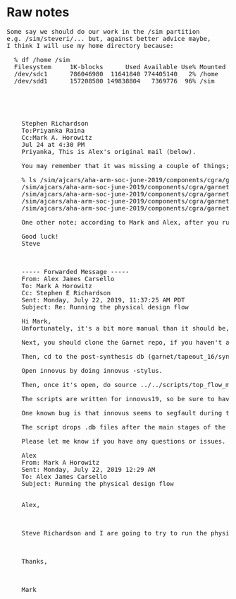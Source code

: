 # Raw notes

<pre>
Some say we should do our work in the /sim partition
e.g. /sim/steveri/... but, against better advice maybe,
I think I will use my home directory because:

  % df /home /sim
  Filesystem     1K-blocks      Used Available Use% Mounted on
  /dev/sdc1      786046980  11641840 774405140   2% /home
  /dev/sdd1      157208580 149838804   7369776  96% /sim





    Stephen Richardson <steveri@stanford.edu>
    To:Priyanka Raina
    Cc:Mark A. Horowitz
    Jul 24 at 4:30 PM
    Priyanka, This is Alex's original mail (below).

    You may remember that it was missing a couple of things; in particular we had to find and copy Tile_{PE,MemCore} lib and lef files into the synth directory or else the script complains that they are missing; IIRC those are found here:

    % ls /sim/ajcars/aha-arm-soc-june-2019/components/cgra/garnet/tapeout_16/synth/Tile_{PE,MemCore}/pnr.l??
    /sim/ajcars/aha-arm-soc-june-2019/components/cgra/garnet/tapeout_16/synth/Tile_MemCore/pnr.lef
    /sim/ajcars/aha-arm-soc-june-2019/components/cgra/garnet/tapeout_16/synth/Tile_MemCore/pnr.lib
    /sim/ajcars/aha-arm-soc-june-2019/components/cgra/garnet/tapeout_16/synth/Tile_PE/pnr.lef
    /sim/ajcars/aha-arm-soc-june-2019/components/cgra/garnet/tapeout_16/synth/Tile_PE/pnr.lib

    One other note; according to Mark and Alex, after you run the floorplan and start pnr, the pnr seg faults the first time. then you have to reread the floorplan dataqbase and restart and then it's okay(?)

    Good luck!
    Steve



    ----- Forwarded Message -----
    From: Alex James Carsello <ajcars@stanford.edu>
    To: Mark A Horowitz <horowitz@stanford.edu>
    Cc: Stephen E Richardson <steveri@stanford.edu>
    Sent: Monday, July 22, 2019, 11:37:25 AM PDT
    Subject: Re: Running the physical design flow

    Hi Mark,
    Unfortunately, it's a bit more manual than it should be, but it's doable. You should probably start from a full-chip post-synthesis db from Genus. I believe there should be several at /sim/ajcars/aha-arm-soc-2019/implementation/synthesis/synth/ on r7arm-aha.

    Next, you should clone the Garnet repo, if you haven't already, and checkout the tapeout branch. Copy one of the synthesized folders from the directory above (It should be called GarnetSOC_pad_frame or GarnetSOC_pad_frame_<clk freq>) to garnet/tapeout_16/synth/.

    Then, cd to the post-synthesis db (garnet/tapeout_16/synth/GarnetSOC_pad_frame.

    Open innovus by doing innovus -stylus.

    Then, once it's open, do source ../../scripts/top_flow_multi_vt.tcl.

    The scripts are written for innovus19, so be sure to have that module loaded. If you want to duplicate my environment, just look at my .cshrc on r7arm-aha.

    One known bug is that innovus seems to segfault during the early stages of placement after floorplanning is complete. However, after the segfault, I simply reloaded the floorplanned db and started from placement, and things worked from there. I wasn't able to figure out why this was happening.

    The script drops .db files after the main stages of the flow. To load these db files into an Innovus session, do read_db <db file name>

    Please let me know if you have any questions or issues. I can call if needed.

    Alex
    From: Mark A Horowitz <horowitz@stanford.edu>
    Sent: Monday, July 22, 2019 12:29 AM
    To: Alex James Carsello <ajcars@stanford.edu>
    Subject: Running the physical design flow
     

    Alex,

     

    Steve Richardson and I are going to try to run the physical design flow tomorrow to better understand how it works.  Is there a directory we can use (where things are setup) to run it?  If not, I would like to talk with you briefly about what I need to do to set it up.

     

    Thanks,

     

    Mark
</pre>
